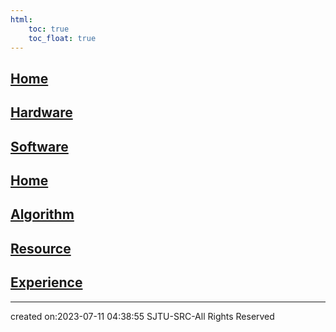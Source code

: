 ```yaml
---
html:
    toc: true
    toc_float: true
---
```


## [Home](Home/Home.md)
## [Hardware](Home/Hardware.md)
## [Software](Home/Software.md)
## [Home](Home/Home.md)
## [Algorithm](Home/Algorithm.md)
## [Resource](Home/Resource.md)
## [Experience](Home/Experience.md)


---

created on:2023-07-11 04:38:55
SJTU-SRC-All Rights Reserved
